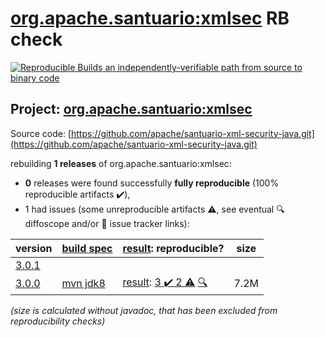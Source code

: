 [org.apache.santuario:xmlsec](https://search.maven.org/artifact/org.apache.santuario/xmlsec/) RB check
=======

[![Reproducible Builds](https://reproducible-builds.org/images/logos/rb.svg) an independently-verifiable path from source to binary code](https://reproducible-builds.org/)

## Project: [org.apache.santuario:xmlsec](https://search.maven.org/artifact/org.apache.santuario/xmlsec/)

Source code: [https://github.com/apache/santuario-xml-security-java.git](https://github.com/apache/santuario-xml-security-java.git)

rebuilding **1 releases** of org.apache.santuario:xmlsec:
- **0** releases were found successfully **fully reproducible** (100% reproducible artifacts :heavy_check_mark:),
- 1 had issues (some unreproducible artifacts :warning:, see eventual :mag: diffoscope and/or :memo: issue tracker links):

| version | [build spec](/BUILDSPEC.md) | [result](https://reproducible-builds.org/docs/jvm/): reproducible? | size |
| -- | --------- | ------ | -- |
| [3.0.1](https://search.maven.org/artifact/org.apache.santuario/xmlsec/3.0.1/pom) | | | |
| [3.0.0](https://search.maven.org/artifact/org.apache.santuario/xmlsec/3.0.0/pom) | [mvn jdk8](xmlsec-3.0.0.buildspec) | [result](xmlsec-3.0.0.buildinfo): [3 :heavy_check_mark:  2 :warning:](xmlsec-3.0.0.buildcompare) [:mag:](xmlsec-3.0.0.diffoscope) | 7.2M |

<i>(size is calculated without javadoc, that has been excluded from reproducibility checks)</i>
